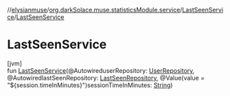 //[elysianmuse](../../../index.md)/[org.darkSolace.muse.statisticsModule.service](../index.md)/[LastSeenService](index.md)/[LastSeenService](-last-seen-service.md)

# LastSeenService

[jvm]\
fun [LastSeenService](-last-seen-service.md)(@AutowireduserRepository: [UserRepository](../../org.darkSolace.muse.userModule.repository/-user-repository/index.md), @AutowiredlastSeenRepository: [LastSeenRepository](../../org.darkSolace.muse.statisticsModule.repository/-last-seen-repository/index.md), @Value(value = "${session.timeInMinutes}")sessionTimeInMinutes: [String](https://kotlinlang.org/api/latest/jvm/stdlib/kotlin/-string/index.html))
